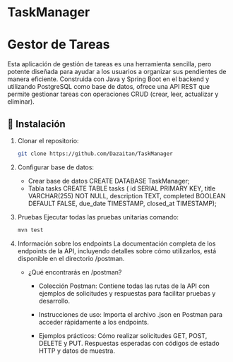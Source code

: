 # TaskManager
# Gestor de Tareas
Esta aplicación de gestión de tareas es una herramienta sencilla, pero potente diseñada para ayudar a los usuarios a organizar sus pendientes de manera eficiente. Construida con Java y Spring Boot en el backend y utilizando PostgreSQL como base de datos, ofrece una API REST que permite gestionar tareas con operaciones CRUD (crear, leer, actualizar y eliminar).

## 🚀 Instalación

1. Clonar el repositorio:
   ```bash
   git clone https://github.com/Dazaitan/TaskManager
2. Configurar base de datos:
    * Crear base de datos
      CREATE DATABASE TaskManager;
    * Tabla tasks
      CREATE TABLE tasks (
      id SERIAL PRIMARY KEY,
      title VARCHAR(255) NOT NULL,
      description TEXT,
      completed BOOLEAN DEFAULT FALSE,
      due_date TIMESTAMP,
      closed_at TIMESTAMP);
3. Pruebas
   Ejecutar todas las pruebas unitarias comando:
    ```bash
    mvn test

4. Información sobre los endpoints
   La documentación completa de los endpoints de la API, incluyendo detalles sobre cómo utilizarlos, está disponible en el directorio /postman.

   *  ¿Qué encontrarás en /postman?
      * Colección Postman: Contiene todas las rutas de la API con ejemplos de solicitudes y respuestas para facilitar pruebas y desarrollo.

      * Instrucciones de uso:
      Importa el archivo .json en Postman para acceder rápidamente a los endpoints.

      * Ejemplos prácticos:
       Cómo realizar solicitudes GET, POST, DELETE y PUT.
       Respuestas esperadas con códigos de estado HTTP y datos de muestra.